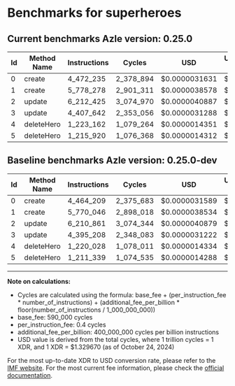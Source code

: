# Benchmarks for superheroes

## Current benchmarks Azle version: 0.25.0

| Id  | Method Name | Instructions | Cycles    | USD           | USD/Million Calls | Change                           |
| --- | ----------- | ------------ | --------- | ------------- | ----------------- | -------------------------------- |
| 0   | create      | 4_472_235    | 2_378_894 | $0.0000031631 | $3.16             | <font color="red">+8_026</font>  |
| 1   | create      | 5_778_278    | 2_901_311 | $0.0000038578 | $3.85             | <font color="red">+8_232</font>  |
| 2   | update      | 6_212_425    | 3_074_970 | $0.0000040887 | $4.08             | <font color="red">+1_564</font>  |
| 3   | update      | 4_407_642    | 2_353_056 | $0.0000031288 | $3.12             | <font color="red">+12_434</font> |
| 4   | deleteHero  | 1_223_162    | 1_079_264 | $0.0000014351 | $1.43             | <font color="red">+3_134</font>  |
| 5   | deleteHero  | 1_215_920    | 1_076_368 | $0.0000014312 | $1.43             | <font color="red">+4_581</font>  |

## Baseline benchmarks Azle version: 0.25.0-dev

| Id  | Method Name | Instructions | Cycles    | USD           | USD/Million Calls |
| --- | ----------- | ------------ | --------- | ------------- | ----------------- |
| 0   | create      | 4_464_209    | 2_375_683 | $0.0000031589 | $3.15             |
| 1   | create      | 5_770_046    | 2_898_018 | $0.0000038534 | $3.85             |
| 2   | update      | 6_210_861    | 3_074_344 | $0.0000040879 | $4.08             |
| 3   | update      | 4_395_208    | 2_348_083 | $0.0000031222 | $3.12             |
| 4   | deleteHero  | 1_220_028    | 1_078_011 | $0.0000014334 | $1.43             |
| 5   | deleteHero  | 1_211_339    | 1_074_535 | $0.0000014288 | $1.42             |

---

**Note on calculations:**

- Cycles are calculated using the formula: base_fee + (per_instruction_fee \* number_of_instructions) + (additional_fee_per_billion \* floor(number_of_instructions / 1_000_000_000))
- base_fee: 590_000 cycles
- per_instruction_fee: 0.4 cycles
- additional_fee_per_billion: 400_000_000 cycles per billion instructions
- USD value is derived from the total cycles, where 1 trillion cycles = 1 XDR, and 1 XDR = $1.329670 (as of October 24, 2024)

For the most up-to-date XDR to USD conversion rate, please refer to the [IMF website](https://www.imf.org/external/np/fin/data/rms_sdrv.aspx).
For the most current fee information, please check the [official documentation](https://internetcomputer.org/docs/current/developer-docs/gas-cost#execution).
